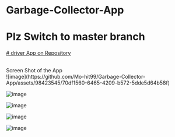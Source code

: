 # Garbage-Collector-App <br>
# Plz Switch to master branch<br>
[# driver App on Repository](https://github.com/Mo-hit99/garbageDriverApp.git)<br>

<br>
Screen Shot of the App
<br>
![image](https://github.com/Mo-hit99/Garbage-Collector-App/assets/98423545/70df1560-6465-4209-b572-5dde5d64b58f)

![image](https://github.com/Mo-hit99/Garbage-Collector-App/assets/98423545/c5bcdef1-0bbe-4c9c-9ec9-e71e55e148b6)


![image](https://github.com/Mo-hit99/Garbage-Collector-App/assets/98423545/0dd49901-692f-47c9-8c19-78c87f7b88f8)


![image](https://github.com/Mo-hit99/Garbage-Collector-App/assets/98423545/60ae35ac-288e-4f1a-8a11-6e217398d950)

![image](https://github.com/Mo-hit99/Garbage-Collector-App/assets/98423545/ed96504d-4cee-47bf-8e9d-3fb1b0b67873)


